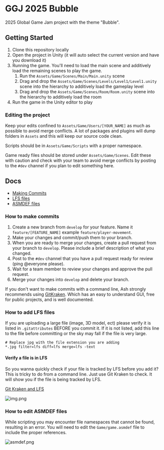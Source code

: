 ﻿# GGJ 2025 Bubble

2025 Global Game Jam project with the theme "Bubble".

## Getting Started

1. Clone this repository locally
2. Open the project in Unity (it will auto select the current version and have you download it)
3. Running the game. You'll need to load the main scene and additively load the remaining scenes to play the game.
   1. Run the `Assets/Game/Scenes/Main/Main.unity` scene
   2. Drag and drop the `Assets/Game/Scenes/Levels/Level1/Level1.unity` scene into the hierarchy to additively load the gameplay level
   3. Drag and drop the `Assets/Game/Scenes/Room/Room.unity` scene into the hierarchy to additively load the room
4. Run the game in the Unity editor to play

### Editing the project

Keep your edits confined to `Assets/Game/Users/[YOUR_NAME]` as much as possible to avoid merge conflicts. A lot of packages and plugins will dump folders in `Assets` and this will keep our source code clean.

Scripts should be in `Assets/Game/Scripts` with a proper namespace.

Game ready files should be stored under `Assets/Game/Scenes`. Edit these with caution and check with your team to avoid merge conflicts by posting to the `#dev` channel if you plan to edit something here.

## Docs

- [Making Commits](#how-to-make-commits)
- [LFS files](#how-to-add-lfs-files)
- [ASMDEF files](#how-to-edit-asmdef-files)

### How to make commits

1. Create a new branch from `develop` for your feature. Name it `feature/[FEATURE_NAME]` example `feature/player-movement`.
2. Make your changes and commit/push them to your branch.
3. When you are ready to merge your changes, create a pull request from your branch to `develop`. Please include a brief description of what you changed.
4. Post to the `#dev` channel that you have a pull request ready for review (ping @everyone please).
5. Wait for a team member to review your changes and approve the pull request.
6. Merge your changes into `develop` and delete your branch.

If you don't want to make commits with a command line, Ash strongly recommends using [GitKraken](https://www.gitkraken.com/). Which has an easy to understand GUI, free for public projects, and is well documented.

### How to add LFS files

If you are uploading a large file (image, 3D model, ect) please verify it is listed in `.gitattributes` BEFORE you commit it. If it is not listed, add this line to the file before committing or the sky may fall if the file is very large.

```
# Replace jpg with the file extension you are adding
*.jpg filter=lfs diff=lfs merge=lfs -text
```

#### Verify a file is in LFS

So you wanna quickly check if your file is tracked by LFS before you add it? This is tricky to do from a command line. Just use Git Kraken to check. It will show you if the file is being tracked by LFS.

[Git Kraken and LFS](https://help.gitkraken.com/gitkraken-desktop/git-lfs/)

![img.png](Docs/kraken-lfs.png)

### How to edit ASMDEF files

While scripting you may encounter file namespaces that cannot be found, resulting in an error. You will need to edit the `Game/game.asmdef` file to include the proper references.

![asmdef.png](Docs/asmdef.png)

